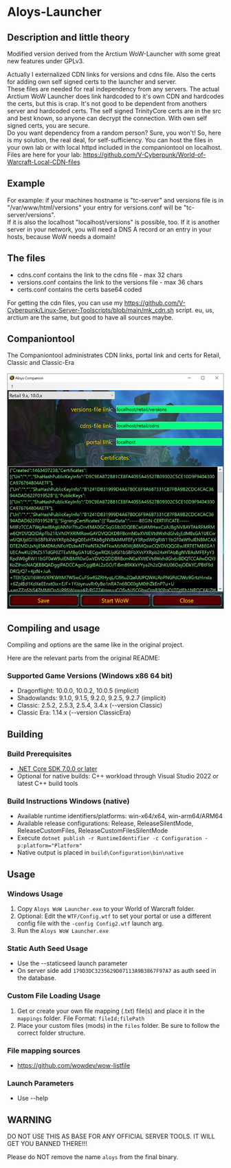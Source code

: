 # Aloys-Launcher
## Description and little theory
Modified version derived from the Arctium WoW-Launcher with some great new features under GPLv3.

Actually I externalized CDN links for versions and cdns file. Also the certs for adding own self signed certs to the launcher and server.<br />
These files are needed for real independency from any servers. The actual Arctium WoW Launcher does link hardcoded to it's own CDN and hardcodes the certs, but this is crap. It's not good to be dependent from anothers server and hardcoded certs. The self signed TrinityCore certs are in the src and best known, so anyone can decrypt the connection. With own self signed certs, you are secure.<br />
Do you want dependency from a random person? Sure, you won't! So, here is my solution, the real deal, for self-sufficiency.
You can host the files in your own lab or with local httpd included in the companiontool on localhost. Files are here for your lab: https://github.com/V-Cyberpunk/World-of-Warcraft-Local-CDN-files

## Example
For example: if your machines hostname is "tc-server" and versions file is in "/var/www/html/versions" your entry for versions.conf will be "tc-server/versions".<br />
If it is also the localhost "localhost/versions" is possible, too. If it is another server in your network, you will need a DNS A record or an entry in your hosts, because WoW needs a domain!

## The files
- cdns.conf contains the link to the cdns file - max 32 chars
- versions.conf contains the link to the versions file - max 36 chars
- certs.conf contains the certs base64 coded

For getting the cdn files, you can use my https://github.com/V-Cyberpunk/Linux-Server-Toolscripts/blob/main/mk_cdn.sh script. eu, us, arctium are the same, but good to have all sources maybe.

## Companiontool
The Companiontool administrates CDN links, portal link and certs for Retail, Classic and Classic-Era<br /><br />
![Companiontool](companiontool.png?raw=true "Companiontool")

## Compiling and usage

Compiling and options are the same like in the original project.

Here are the relevant parts from the original README:

### Supported Game Versions (Windows x86 64 bit)
* Dragonflight: 10.0.0, 10.0.2, 10.0.5 (implicit)
* Shadowlands: 9.1.0, 9.1.5, 9.2.0, 9.2.5, 9.2.7 (implicit)
* Classic: 2.5.2, 2.5.3, 2.5.4, 3.4.x (--version Classic)
* Classic Era: 1.14.x (--version ClassicEra)

## Building

### Build Prerequisites
* [.NET Core SDK 7.0.0 or later](https://dotnet.microsoft.com/download/dotnet/7.0)
* Optional for native builds: C++ workload through Visual Studio 2022 or latest C++ build tools

### Build Instructions Windows (native)
* Available runtime identifiers/platforms: win-x64/x64, win-arm64/ARM64
* Available release configurations: Release, ReleaseSilentMode, ReleaseCustomFiles, ReleaseCustomFilesSilentMode
* Execute `dotnet publish -r RuntimeIdentifier -c Configuration -p:platform="Platform"`
* Native output is placed in `build\Configuration\bin\native`

## Usage

### Windows Usage
1. Copy `Aloys WoW Launcher.exe` to your World of Warcraft folder.
2. Optional: Edit the `WTF/Config.wtf` to set your portal or use a different config file with the `-config Config2.wtf` launch arg.
3. Run the `Aloys WoW Launcher.exe`

### Static Auth Seed Usage
* Use the --staticseed launch parameter
* On server side add `179D3DC3235629D07113A9B3867F97A7` as auth seed in the database.

### Custom File Loading Usage
1. Get or create your own file mapping (.txt) file(s) and place it in the `mappings` folder.
   File Format: `fileId;filePath`
2. Place your custom files (mods) in the `files` folder. Be sure to follow the correct folder structure.

### File mapping sources
* https://github.com/wowdev/wow-listfile

### Launch Parameters
* Use --help

## WARNING

DO NOT USE THIS AS BASE FOR ANY OFFICIAL SERVER TOOLS.
IT WILL GET YOU BANNED THERE!!!

Please do NOT remove the name `aloys` from the final binary.

